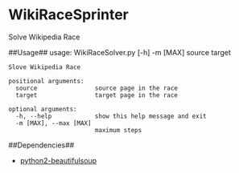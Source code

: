 WikiRaceSprinter
================

Solve Wikipedia Race

##Usage##
	usage: WikiRaceSolver.py [-h] -m [MAX] source target

	Slove Wikipedia Race

	positional arguments:
	  source                source page in the race
	  target                target page in the race

	optional arguments:
	  -h, --help            show this help message and exit
	  -m [MAX], --max [MAX]
							maximum steps
##Dependencies##
* [python2-beautifulsoup](http://www.crummy.com/software/BeautifulSoup/)
